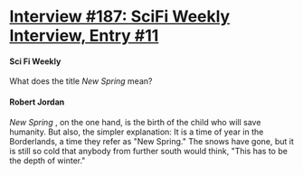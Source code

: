 # [Interview #187: SciFi Weekly Interview, Entry #11](https://www.theoryland.com/intvmain.php?i=187#11)

#### Sci Fi Weekly

What does the title
*New Spring*
mean?

#### Robert Jordan

*New Spring*
, on the one hand, is the birth of the child who will save humanity. But also, the simpler explanation: It is a time of year in the Borderlands, a time they refer as "New Spring." The snows have gone, but it is still so cold that anybody from further south would think, "This has to be the depth of winter."

